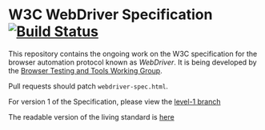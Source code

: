 # W3C WebDriver Specification [![Build Status](https://travis-ci.org/w3c/webdriver.svg)](https://travis-ci.org/w3c/webdriver)

This repository contains the ongoing work on the W3C specification
for the browser automation protocol known as _WebDriver_.
It is being developed by the [Browser Testing and Tools Working Group](http://www.w3.org/testing/browser/).

Pull requests should patch `webdriver-spec.html`.

For version 1 of the Specification, please view the [level-1 branch](https://github.com/w3c/webdriver/tree/level-1)

The readable version of the living standard is [here](https://w3c.github.io/webdriver/webdriver-spec.html)